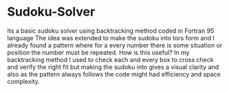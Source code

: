# Sudoku-Solver
Its a basic sudoku solver using backtracking method coded in Fortran 95 language 
The idea was extended to make the sudoku into tors form and I already found a pattern where for a every number there is some situation or position the number must be repeated.
How is this useful? In my backtracking method I used to check each and every box to cross check and verify the right fit but making the sudoku into gives a visual clarity and also as the pattern always follows the code might had efficiency and space complexity. 
